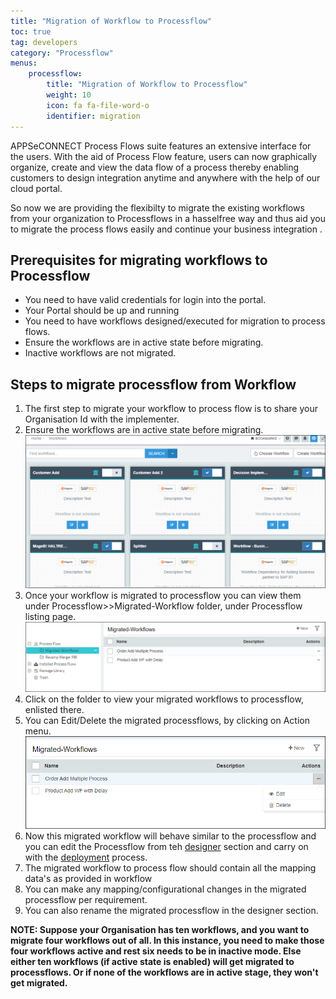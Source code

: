 ```yaml
---
title: "Migration of Workflow to Processflow"
toc: true
tag: developers
category: "Processflow"
menus: 
    processflow:
        title: "Migration of Workflow to Processflow"
        weight: 10
        icon: fa fa-file-word-o
        identifier: migration
---
```


APPSeCONNECT Process Flows suite features an extensive interface for the users. 
With the aid of Process Flow feature, users can now graphically organize, create and 
view the data flow of a process thereby enabling customers to design integration anytime 
and anywhere with the help of our cloud portal. 

So now we are providing the flexibilty to migrate the existing workflows from your 
organization to Processflows in a  hasselfree way and thus aid you to migrate the process 
flows easily and continue your business integration .


## Prerequisites for migrating workflows to Processflow  
* You need to have valid credentials for login into the portal.
* Your Portal should be up and running
* You need to have workflows designed/executed for migration to process flows.
* Ensure the workflows are in active state before migrating.
* Inactive workflows are not migrated.


## Steps to migrate processflow from Workflow
1.	The first step to migrate your workflow to process flow is to share your Organisation Id with the implementer.  
2.  Ensure the workflows are in active state before migrating.    
![migratedpf-active-wf](\staticfiles\processflow\media\migratedpf-active-wf.PNG) 
3.  Once your workflow is migrated to processflow you can view them under Processflow>>Migrated-Workflow
folder, under Processflow listing page.      
![migrated-pf-listing](\staticfiles\processflow\media\migrated-pf-listing.PNG) 
4. Click on the folder to view your migrated workflows to processflow, enlisted there.      
5. You can Edit/Delete the migrated processflows, by clicking on Action menu.
![edit-migratedpf](\staticfiles\processflow\media\edit-migratedpf.PNG)
6. Now this migrated workflow will behave similar to the processflow and you can 
edit the Processflow from teh [designer](/processflow/designer-processflow/) section and carry on with the [deployment](/processflow/deploying-and-executing-processfloww/) process.
7. The migrated workflow to process flow should contain all the mapping data's as provided in workflow
8. You can make any mapping/configurational changes in the migrated processflow per requirement.  
9.  You can also rename the migrated processflow in the designer section.
 
**NOTE: Suppose your Organisation has ten workflows, and you want to migrate four workflows out of all.
In this instance, you need to make those four workflows active and rest six needs to be in inactive
mode. Else either ten workflows (if active state is enabled) will get migrated to processflows. Or if none of the 
workflows are in active stage, they won't get migrated.**